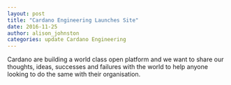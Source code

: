 ```yaml
---
layout: post
title: "Cardano Engineering Launches Site"
date: 2016-11-25
author: alison_johnston
categories: update Cardano Engineering
---
```


Cardano are building a world class open platform and we want to share our thoughts, ideas, successes and failures with the world to help anyone looking to do the same with their organisation.